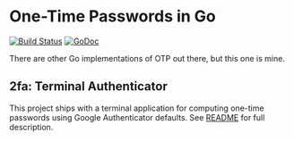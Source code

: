 # One-Time Passwords in Go

[![Build Status](https://travis-ci.org/tristanwietsma/otp.svg)](https://travis-ci.org/tristanwietsma/otp) [![GoDoc](https://godoc.org/github.com/tristanwietsma/otp?status.svg)](https://godoc.org/github.com/tristanwietsma/otp)

There are other Go implementations of OTP out there, but this one is mine.

## 2fa: Terminal Authenticator

This project ships with a terminal application for computing one-time passwords using Google Authenticator defaults. See [README](https://github.com/tristanwietsma/otp/blob/master/2fa/README.md) for full description.
